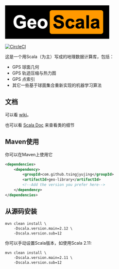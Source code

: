 ![geo-scala](logo.png)

[![CircleCI](https://circleci.com/gh/TsingJyujing/GeoScala.svg?style=svg)](https://circleci.com/gh/TsingJyujing/GeoScala)


这是一个用Scala（为主）写成的地理数据计算库，包括：
- GPS 球面几何
- GPS 轨迹压缩与热力图
- GPS 点索引
- 其它一些基于球面集合重新实现的机器学习算法

## 文档

可以看 [wiki](https://github.com/TsingJyujing/GeoScala/wiki)。

也可以看 [Scala Doc](https://tsingjyujing.github.io/geo-scala-doc/) 来查看类的细节

## Maven使用

你可以在Maven上使用它

```xml
<dependencies>
    <dependency>
        <groupId>com.github.tsingjyujing</groupId>
        <artifactId>geo-library</artifactId>
        <!--Add the version you prefer here-->
    </dependency>
</dependencies>
```

## 从源码安装

```shell script
mvn clean install \
    -Dscala.version.main=2.12 \
    -Dscala.version.sub=12
```

你可以手动设置Scala版本，如使用Scala 2.11:

```shell script
mvn clean install \
    -Dscala.version.main=2.11 \
    -Dscala.version.sub=12
```